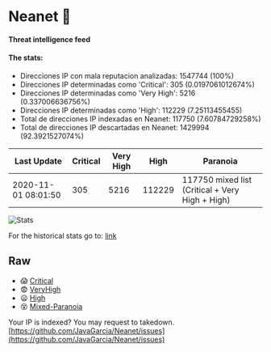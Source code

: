 # Neanet :hocho:
#### Threat intelligence feed
#### The stats:

- Direcciones IP con mala reputacion analizadas: 1547744 (100%)
- Direcciones IP determinadas como 'Critical':  305 (0.0197061012674%)
- Direcciones IP determinadas como 'Very High':  5216 (0.337006636756%)
- Direcciones IP determinadas como 'High':  112229 (7.25113455455)
- Total de direcciones IP indexadas en Neanet:  117750 (7.60784729258%)
- Total de direcciones IP descartadas en Neanet:  1429994 (92.3921527074%)

| Last Update | Critical | Very High | High | Paranoia |
| --- | --- | --- | --- | --- |
| 2020-11-01 08:01:50 | 305 | 5216 | 112229 | 117750 mixed list (Critical + Very High + High)|

![Stats](https://docs.google.com/spreadsheets/d/e/2PACX-1vSnaNMIXVabIpDJjufMlzH7poXnshF3mgd8Is1g9ytUEzVsP5my4Trn8f-xkoLLQ38xpL3HtmUexLo6/pubchart?oid=501124687&format=image)

For the historical stats go to: [link](/stats.csv)
## Raw
- :scream: [Critical](https://raw.githubusercontent.com/JavaGarcia/Neanet/master/blacklists/neanet_critical.txt)
- :fearful: [VeryHigh](https://raw.githubusercontent.com/JavaGarcia/Neanet/master/blacklists/neanet_veryHigh.txtt)
- :frowning: [High](https://raw.githubusercontent.com/JavaGarcia/Neanet/master/blacklists/neanet_high.txt)
- :dizzy_face: [Mixed-Paranoia](https://raw.githubusercontent.com/JavaGarcia/Neanet/master/blacklists/neanet_all.txt)


Your IP is indexed? You may request to takedown. [https://github.com/JavaGarcia/Neanet/issues](https://github.com/JavaGarcia/Neanet/issues)




























































































































































































































































































































































































































































































































































































































































































































































































































































































































































































































































































































































































































































































































































































































































































































































































































































































































































































































































































